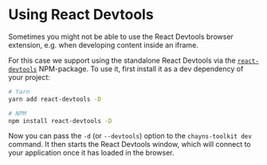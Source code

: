 # Using React Devtools

Sometimes you might not be able to use the React Devtools browser extension,
e.g. when developing content inside an iframe.

For this case we support using the standalone React Devtools via the
[`react-devtools`](https://github.com/facebook/react/tree/master/packages/react-devtools)
NPM-package. To use it, first install it as a dev dependency of your project:

```bash
# Yarn
yarn add react-devtools -D

# NPM
npm install react-devtools -D
```

Now you can pass the `-d` (or `--devtools`) option to the `chayns-toolkit dev`
command. It then starts the React Devtools window, which will connect to your
application once it has loaded in the browser.
